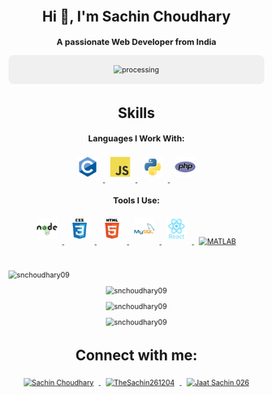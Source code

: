 <h1 align="center">Hi 👋, I'm Sachin Choudhary</h1>
<h3 align="center">A passionate Web Developer from India</h3>
<!-- <div align="center" style="background-color: #f0f0f0; padding: 20px; border-radius: 10px;">
  <img alt="processing" width="400px" src="https://sunlightmedia.org/wp-content/uploads/2020/04/Why-the-Right-Text-Editor-is-Crucial-for-Web-Development.png">
</div> -->

<!-- Background added to the div containing the processing image -->
<div align="center" style="background-color: #f0f0f0; padding: 20px; border-radius: 10px;">
  <img alt="processing" width="400px" src="https://media.giphy.com/media/K5kfQExKk731K/giphy.gif">
</div>

<h1 align="center">Skills</h1>
<h3 align="center">Languages I Work With:</h3>
<p align="center">
  <a href="https://www.cprogramming.com/" target="_blank" rel="noreferrer">
    <img src="https://raw.githubusercontent.com/devicons/devicon/master/icons/c/c-original.svg" alt="C" width="40" height="40" style="margin: 10px;" />
  </a>
  <a href="https://developer.mozilla.org/en-US/docs/Web/JavaScript" target="_blank" rel="noreferrer">
    <img src="https://raw.githubusercontent.com/devicons/devicon/master/icons/javascript/javascript-original.svg" alt="JavaScript" width="40" height="40" style="margin: 10px;" />
  </a>
  <a href="https://www.python.org" target="_blank" rel="noreferrer">
    <img src="https://raw.githubusercontent.com/devicons/devicon/master/icons/python/python-original.svg" alt="Python" width="40" height="40" style="margin: 10px;" />
  </a>
  <a href="https://www.php.net" target="_blank" rel="noreferrer">
    <img src="https://raw.githubusercontent.com/devicons/devicon/master/icons/php/php-original.svg" alt="PHP" width="40" height="40" style="margin: 10px;" />
  </a>
</p>

<h3 align="center">Tools I Use:</h3>
<p align="center">
  <a href="https://nodejs.org" target="_blank" rel="noreferrer">
    <img src="https://raw.githubusercontent.com/devicons/devicon/master/icons/nodejs/nodejs-original-wordmark.svg" alt="Node.js" width="40" height="40" style="margin: 10px;" />
  </a>
  <a href="https://www.w3schools.com/css/" target="_blank" rel="noreferrer">
    <img src="https://raw.githubusercontent.com/devicons/devicon/master/icons/css3/css3-original-wordmark.svg" alt="CSS3" width="40" height="40" style="margin: 10px;" />
  </a>
  <a href="https://www.w3.org/html/" target="_blank" rel="noreferrer">
    <img src="https://raw.githubusercontent.com/devicons/devicon/master/icons/html5/html5-original-wordmark.svg" alt="HTML5" width="40" height="40" style="margin: 10px;" />
  </a>
  <a href="https://www.mysql.com/" target="_blank" rel="noreferrer">
    <img src="https://raw.githubusercontent.com/devicons/devicon/master/icons/mysql/mysql-original-wordmark.svg" alt="MySQL" width="40" height="40" style="margin: 10px;" />
  </a>
  <a href="https://reactjs.org/" target="_blank" rel="noreferrer">
    <img src="https://raw.githubusercontent.com/devicons/devicon/master/icons/react/react-original-wordmark.svg" alt="React" width="40" height="40" style="margin: 10px;" />
  </a>
  <a href="https://www.mathworks.com/" target="_blank" rel="noreferrer">
    <img src="https://upload.wikimedia.org/wikipedia/commons/2/21/Matlab_Logo.png" alt="MATLAB" width="40" height="40" style="margin: 10px;" />
  </a>
</p>
<h1></h1>
<p align="left"> 
  <img src="https://komarev.com/ghpvc/?username=snchoudhary09&label=Profile%20views&color=0e75b6&style=flat&theme=dark" alt="snchoudhary09" /> 
</p>

<p align="center">
  <img src="https://github-readme-stats.vercel.app/api?username=snchoudhary09&show_icons=true&locale=en&theme=dark" alt="snchoudhary09" />
</p>

<p align="center">
  <img src="https://github-readme-streak-stats.herokuapp.com/?user=snchoudhary09&theme=dark" alt="snchoudhary09" />
</p>

<p align="center">
  <img src="https://github-readme-stats.vercel.app/api/top-langs?username=snchoudhary09&show_icons=true&locale=en&layout=compact&theme=dark" alt="snchoudhary09" />
</p>

<h1 align="center">Connect with me:</h1>
<p align="center">
  <a href="https://www.linkedin.com/in/sachin-choudhary-478829259/" target="_blank">
    <img align="center" src="https://raw.githubusercontent.com/rahuldkjain/github-profile-readme-generator/master/src/images/icons/Social/linked-in-alt.svg" alt="Sachin Choudhary" height="40" width="40" style="margin: 10px;" />
  </a>
  <a href="https://twitter.com/thesachin261204" target="_blank">
    <img align="center" src="https://raw.githubusercontent.com/rahuldkjain/github-profile-readme-generator/master/src/images/icons/Social/twitter.svg" alt="TheSachin261204" height="40" width="40" style="margin: 10px;" />
  </a>
  <a href="https://instagram.com/jaat_sachin_026" target="_blank">
    <img align="center" src="https://raw.githubusercontent.com/rahuldkjain/github-profile-readme-generator/master/src/images/icons/Social/instagram.svg" alt="Jaat Sachin 026" height="40" width="40" style="margin: 10px;" />
  </a>
</p>

